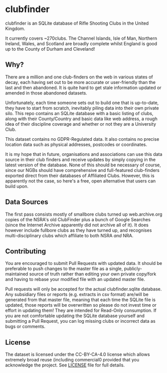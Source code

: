 # clubfinder

clubfinder is an SQLite database of Rifle Shooting Clubs in the United Kingdom.

It currently covers ~270clubs. The Channel Islands, Isle of Man, Northern Ireland, Wales, and Scotland are broadly complete whilst England is good up to the County of Durham and Cleveland!

## Why?

There are a million and one club-finders on the web in various states of decay, each having set out to be more accurate or user-friendly than the last and then abandoned. It is quite hard to get stale information updated or amended in those abandoned datasets.

Unfortunately, each time someone sets out to build one that is up-to-date, they have to start from scratch, inevitably piling data into their own private silo. This repo contains an SQLite database with a basic listing of clubs, along with their County/Country and basic data like web address, a rough idea of their discipline coverage and whether or not they are a University Club.

This dataset contains no GDPR-Regulated data. It also contains no precise location data such as physical addresses, postcodes or coordinates.

It is my hope that in future, organisations and associations can use this data source in their club finders and receive updates by simply copying in the latest version of the database. None of this should be necessary of course, since our NGBs should have comprehensive and full-featured club-finders exported direct from their databases of Affiliated Clubs. However, this is apparently not the case, so here's a free, open alternative that users can build upon.

## Data Sources

The first pass consists mostly of smallbore clubs turned up web.archive.org copies of the NSRA's old ClubFinder plus a bunch of Google Searches (since the Internet Archive apparently did not archive all of it). It does however include fullbore clubs as they have turned up, and recognises multi-disciplinary clubs which affiliate to both NSRA *and* NRA.

## Contributing

You are encouraged to submit Pull Requests with updated data. It should be preferable to push changes to the master file as a single, publicly-maintained source of truth rather than editing your own private copy/fork and having to rebase your modified file with an updated master file.

Pull requests will only be accepted for the actual clubfinder.sqlite database. Any subsidiary files or reports (e.g. extracts in csv format) are/will be generated from that master file, meaning that each time the SQLite file is updated, those reports will be overwritten so please do not invest time or effort in updating them! They are intended for Read-Only consumption. If you are not comfortable updating the SQLite database yourself and submitting a Pull Request, you can log missing clubs or incorrect data as bugs or comments.

## License

The dataset is licensed under the CC-BY-CA-4.0 license which allows extremely broad reuse (including commercial0 provided that you acknowledge the project. See [LICENSE](LICENSE.md) file for full details.